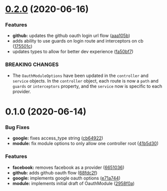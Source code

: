 # [0.2.0](https://github.com/jmcdo29/nestjs-oauth/compare/0.1.0...0.2.0) (2020-06-16)

### Features

- **github:** updates the github oauth login url flow ([aaa105b](https://github.com/jmcdo29/nestjs-oauth/commit/aaa105be2ac7544fcaf7925ef062584155dd7365))
- adds ability to use guards on login route and interceptors on cb ([175501c](https://github.com/jmcdo29/nestjs-oauth/commit/175501cabc14a43e6770a27d1a027eebd3c2d170))
- updates types to allow for better dev experience ([fa50bf7](https://github.com/jmcdo29/nestjs-oauth/commit/fa50bf7140bb5f326ae393121322f317ecc094af))

### BREAKING CHANGES

- The `OauthModuleOptions` have been updated in the `controller` and `service` objects. In the `controller` object, each route is now a `path` and `guards` or `interceptors` property, and the `service` now is specific to each provider.

# 0.1.0 (2020-06-14)

### Bug Fixes

- **google:** fixes access_type string ([cb64922](https://github.com/jmcdo29/nestjs-oauth/commit/cb64922d32ce84c5c9b26a7eff5a5b02abf3fc80))
- **module:** fix module options to only allow one controller root ([41b5d30](https://github.com/jmcdo29/nestjs-oauth/commit/41b5d30e542b6ab1e623cbef91aa5e40bebeda9f))

### Features

- **facebook:** removes facebook as a provider ([6651036](https://github.com/jmcdo29/nestjs-oauth/commit/6651036668d41d0678a29f5216ad6a1faba8cfb2))
- **github:** adds github oauth flow ([68fdc2f](https://github.com/jmcdo29/nestjs-oauth/commit/68fdc2f016d0dce02f96c9f0df4b0589934534fa))
- **google:** implements google oauth options ([e71a744](https://github.com/jmcdo29/nestjs-oauth/commit/e71a744d41a1f86894958500b7193112a7a8e4d2))
- **module:** implements initial draft of OauthModule ([2958f0a](https://github.com/jmcdo29/nestjs-oauth/commit/2958f0ae23e96a88528ea861b72daa7503e5b728))
